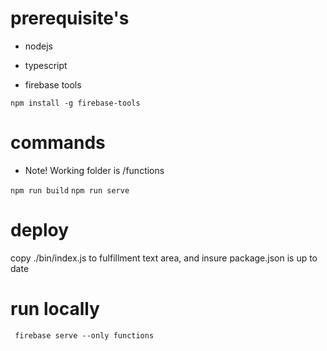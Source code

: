 # prerequisite's

- nodejs

- typescript

- firebase tools

```
npm install -g firebase-tools
```

# commands

- Note! Working folder is /functions

`npm run build`
`npm run serve`

# deploy

copy ./bin/index.js to fulfillment text area, and insure package.json is up to date

# run locally

```
 firebase serve --only functions
```

